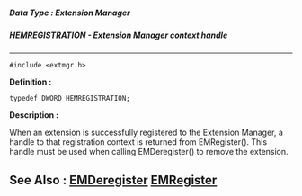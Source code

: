 ##### Data Type : Extension Manager
##### HEMREGISTRATION - Extension Manager context handle

---
```
#include <extmgr.h>
```

**Definition :**
```
typedef DWORD HEMREGISTRATION;
```

**Description :**

When an extension is successfully registered to the Extension Manager, a handle to that registration context is returned from EMRegister().  This handle must be used when calling EMDeregister() to remove the extension.


**See Also :**
[EMDeregister](/domino-c-api-docs/reference/Func/EMDeregister)
[EMRegister](/domino-c-api-docs/reference/Func/EMRegister)
---
